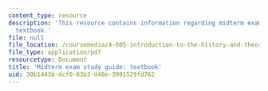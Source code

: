 ```yaml
---
content_type: resource
description: 'This resource contains information regarding midterm exam study guide:
  textbook.'
file: null
file_location: /coursemedia/4-605-introduction-to-the-history-and-theory-of-architecture-spring-2012/30b1443bdcf063b3d46e3991529fd762_MIT4_605S12_stdy_mid_txt.pdf
file_type: application/pdf
resourcetype: Document
title: 'Midterm exam study guide: textbook'
uid: 30b1443b-dcf0-63b3-d46e-3991529fd762
---
```

